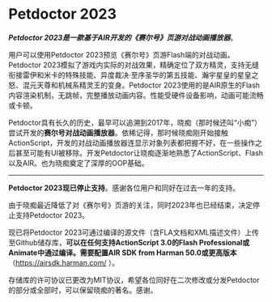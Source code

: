 # Petdoctor 2023

<b><i>Petdoctor 2023是一款基于AIR开发的《赛尔号》页游对战动画播放器</i></b>。

用户可以使用Petdoctor 2023预览《赛尔号》页游Flash端的对战动画。Petdoctor 2023模拟了游戏内实际的对战效果，精确定位了双方精灵，支持无缝衔接雷伊和米卡的特殊技能、异度裁决·至序圣华的第五技能、瀚宇星皇的星皇之怒、混元天尊和机械系精灵王的变身。Petdoctor 2023使用的是AIR原生的Flash内容渲染机制，无跳帧，完整播放动画内容。性能受硬件设备影响，动画可能流畅或卡顿。

Petdoctor具有长久的历史，最早可以追溯到2017年，晓痴（那时候还叫“小痴”）尝试开发的<b>赛尔号对战动画播放器</b>。依稀记得，那时候晓痴刚开始接触ActionScript，开发的对战动画播放器连显示对象列表都把握不好，在一些操作之后甚至可能有UI被移除。开发Petdoctor让晓痴逐渐地熟悉了ActionScript、Flash以及AIR。也为晓痴奠定了深厚的OOP基础。

----------

<b>Petdoctor 2023现已停止支持</b>。感谢各位用户和同好在过去一年的支持。

由于晓痴最近降低了对《赛尔号》页游的关注，同时2023年也已经结束，决定停止支持Petdoctor 2023。

现已将Petdoctor 2023可通过编译的源文件（含FLA文档和XML描述文件）上传至Github储存库，<b>可以在任何支持ActionScript 3.0的Flash Professional或Animate中通过编译。需要配置AIR SDK from Harman 50.0或更高版本</b>（https://airsdk.harman.com/ ）。

存储库的许可协议已更改为MIT协议，希望各位同好在二次修改或分发Petdoctor的部分或全部时，可以保留晓痴的著名。感谢。
